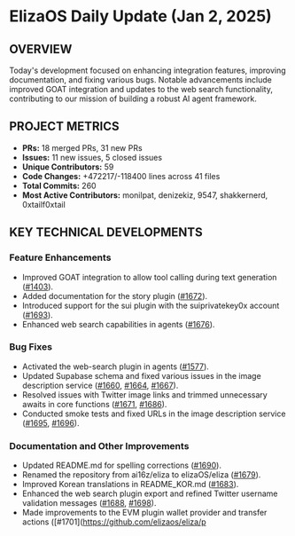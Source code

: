 # ElizaOS Daily Update (Jan 2, 2025)

## OVERVIEW 
Today's development focused on enhancing integration features, improving documentation, and fixing various bugs. Notable advancements include improved GOAT integration and updates to the web search functionality, contributing to our mission of building a robust AI agent framework.

## PROJECT METRICS
- **PRs:** 18 merged PRs, 31 new PRs
- **Issues:** 11 new issues, 5 closed issues
- **Unique Contributors:** 59
- **Code Changes:** +472217/-118400 lines across 41 files
- **Total Commits:** 260
- **Most Active Contributors:** monilpat, denizekiz, 9547, shakkernerd, 0xtailf0xtail

## KEY TECHNICAL DEVELOPMENTS

### Feature Enhancements
- Improved GOAT integration to allow tool calling during text generation ([#1403](https://github.com/elizaos/eliza/pull/1403)).
- Added documentation for the story plugin ([#1672](https://github.com/elizaos/eliza/pull/1672)).
- Introduced support for the sui plugin with the suiprivatekey0x account ([#1693](https://github.com/elizaos/eliza/pull/1693)).
- Enhanced web search capabilities in agents ([#1676](https://github.com/elizaos/eliza/pull/1676)).

### Bug Fixes
- Activated the web-search plugin in agents ([#1577](https://github.com/elizaos/eliza/pull/1577)).
- Updated Supabase schema and fixed various issues in the image description service ([#1660](https://github.com/elizaos/eliza/pull/1660), [#1664](https://github.com/elizaos/eliza/pull/1664), [#1667](https://github.com/elizaos/eliza/pull/1667)).
- Resolved issues with Twitter image links and trimmed unnecessary awaits in core functions ([#1671](https://github.com/elizaos/eliza/pull/1671), [#1686](https://github.com/elizaos/eliza/pull/1686)).
- Conducted smoke tests and fixed URLs in the image description service ([#1695](https://github.com/elizaos/eliza/pull/1695), [#1696](https://github.com/elizaos/eliza/pull/1696)).

### Documentation and Other Improvements
- Updated README.md for spelling corrections ([#1690](https://github.com/elizaos/eliza/pull/1690)).
- Renamed the repository from ai16z/eliza to elizaOS/eliza ([#1679](https://github.com/elizaos/eliza/pull/1679)).
- Improved Korean translations in README_KOR.md ([#1683](https://github.com/elizaos/eliza/pull/1683)).
- Enhanced the web search plugin export and refined Twitter username validation messages ([#1688](https://github.com/elizaos/eliza/pull/1688), [#1698](https://github.com/elizaos/eliza/pull/1698)).
- Made improvements to the EVM plugin wallet provider and transfer actions ([#1701](https://github.com/elizaos/eliza/p
